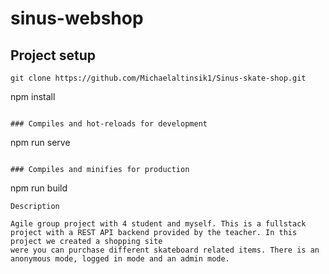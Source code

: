 # sinus-webshop

## Project setup
```
git clone https://github.com/Michaelaltinsik1/Sinus-skate-shop.git
```
npm install
```

### Compiles and hot-reloads for development
```
npm run serve
```

### Compiles and minifies for production
```
npm run build
```
Description

Agile group project with 4 student and myself. This is a fullstack project with a REST API backend provided by the teacher. In this project we created a shopping site
were you can purchase different skateboard related items. There is an anonymous mode, logged in mode and an admin mode. 
